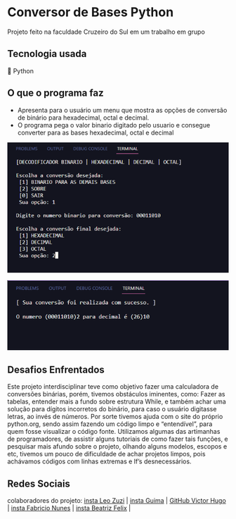 # Conversor de Bases Python
Projeto feito na faculdade Cruzeiro do Sul em um trabalho em grupo 

## Tecnologia usada
🐍 Python

## O que o programa faz
+ Apresenta para o usuário um menu que mostra as opções de conversão de binário para hexadecimal, octal e decimal. 
+ O programa pega o valor binario digitado pelo usuario e consegue converter para as bases hexadecimal, octal e decimal
<p align:center width:200>
    <img  src="captura1.png" title="terminal programa">
</p>
<p align:center width:200>
    <img  src="resultado.png" title="terminal programa">
</p>

## Desafios Enfrentados
Este projeto interdisciplinar teve como objetivo fazer uma calculadora de conversões binárias, porém, tivemos obstáculos iminentes, como: Fazer as tabelas, entender mais a fundo sobre estrutura While, e também achar uma solução para dígitos incorretos do binário, para caso o usuário digitasse letras, ao invés de números. Por sorte tivemos ajuda com o site do próprio python.org, sendo assim fazendo um código limpo e “entendível”, para quem fosse visualizar o código fonte. Utilizamos algumas das artimanhas de programadores, de assistir alguns tutoriais de como fazer tais funções, e pesquisar mais afundo sobre o projeto, olhando alguns modelos, escopos e etc, tivemos um pouco de dificuldade de achar projetos limpos, pois achávamos códigos com linhas extremas e If’s desnecessários.

## Redes Sociais
colaboradores do projeto:
[insta Leo Zuzi](https://www.instagram.com/leozuzi/) |
[insta Guima](https://www.instagram.com/guima____/) |
[GitHub Victor Hugo](https://github.com/victorhugofa) |
[insta Fabricio Nunes](https://www.instagram.com/fabrnunes_/) |
[insta Beatriz Felix](https://www.instagram.com/trizzcamp/) |
